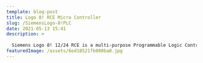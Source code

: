 ```yaml
---
template: blog-post
title: Logo 8! RCE Micro Controller
slug: /SiemensLogo-8!PLC
date: 2021-05-13 15:41
description: >
  
  Siemens Logo 8! 12/24 RCE is a multi-purpose Programmable Logic Controller(PLC) that can be used in small automation projects with simple and intuitive configuration and operation. 
featuredImage: /assets/6ed10521fb080ba0.jpg
---
```

